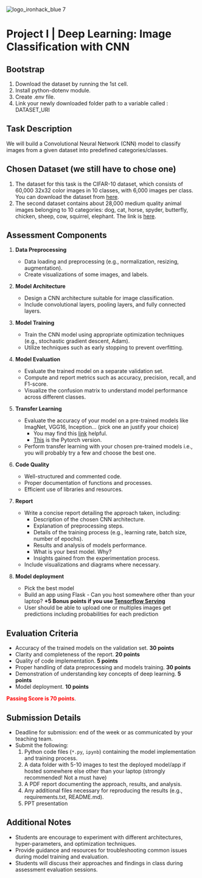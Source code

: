 ![logo_ironhack_blue 7](https://user-images.githubusercontent.com/23629340/40541063-a07a0a8a-601a-11e8-91b5-2f13e4e6b441.png)

# Project I | Deep Learning: Image Classification with CNN

## Bootstrap

1. Download the dataset by running the 1st cell.
2. Install python-dotenv module.
3. Create .env file.
4. Link your newly downloaded folder path to a variable called : DATASET_URI

## Task Description

We will build a Convolutional Neural Network (CNN) model to classify images from a given dataset into predefined categories/classes.

## Chosen Dataset (we still have to chose one)

1. The dataset for this task is the CIFAR-10 dataset, which consists of 60,000 32x32 color images in 10 classes, with 6,000 images per class. You can download the dataset from [here](https://www.cs.toronto.edu/~kriz/cifar.html).
2. The second dataset contains about 28,000 medium quality animal images belonging to 10 categories: dog, cat, horse, spyder, butterfly, chicken, sheep, cow, squirrel, elephant. The link is [here](https://www.kaggle.com/datasets/alessiocorrado99/animals10/data).

## Assessment Components

1. **Data Preprocessing**
   - Data loading and preprocessing (e.g., normalization, resizing, augmentation).
   - Create visualizations of some images, and labels.

2. **Model Architecture**
   - Design a CNN architecture suitable for image classification.
   - Include convolutional layers, pooling layers, and fully connected layers.

3. **Model Training**
   - Train the CNN model using appropriate optimization techniques (e.g., stochastic gradient descent, Adam).
   - Utilize techniques such as early stopping to prevent overfitting.

4. **Model Evaluation**
   - Evaluate the trained model on a separate validation set.
   - Compute and report metrics such as accuracy, precision, recall, and F1-score.
   - Visualize the confusion matrix to understand model performance across different classes.

5. **Transfer Learning**
    - Evaluate the accuracy of your model on a pre-trained models like ImagNet, VGG16, Inception... (pick one an justify your choice)
        - You may find this [link](https://www.tensorflow.org/tutorials/images/transfer_learning_with_hub) helpful.
        - [This](https://pytorch.org/tutorials/beginner/transfer_learning_tutorial.html) is the Pytorch version.
    - Perform transfer learning with your chosen pre-trained models i.e., you will probably try a few and choose the best one.

5. **Code Quality**
   - Well-structured and commented code.
   - Proper documentation of functions and processes.
   - Efficient use of libraries and resources.

6. **Report**
   - Write a concise report detailing the approach taken, including:
     - Description of the chosen CNN architecture.
     - Explanation of preprocessing steps.
     - Details of the training process (e.g., learning rate, batch size, number of epochs).
     - Results and analysis of models performance.
     - What is your best model. Why?
     - Insights gained from the experimentation process.
   - Include visualizations and diagrams where necessary.
   
 7. **Model deployment**
     - Pick the best model 
     - Build an app using Flask - Can you host somewhere other than your laptop? **+5 Bonus points if you use [Tensorflow Serving](https://www.tensorflow.org/tfx/guide/serving)**
     - User should be able to upload one or multiples images get predictions including probabilities for each prediction
    

## Evaluation Criteria

- Accuracy of the trained models on the validation set. **30 points**
- Clarity and completeness of the report. **20 points**
- Quality of code implementation. **5 points**
- Proper handling of data preprocessing and models training. **30 points**
- Demonstration of understanding key concepts of deep learning. **5 points**
- Model deployment. **10 points**

 <span style="color:red; weight: bold">**Passing Score is 70 points**</span>.

## Submission Details

- Deadline for submission: end of the week or as communicated by your teaching team.
- Submit the following:
  1. Python code files (`*.py`, `ipynb`) containing the model implementation and training process.
  2. A data folder with 5-10 images to test the deployed model/app if hosted somewhere else other than your laptop (strongly recommended! Not a must have)
  2. A PDF report documenting the approach, results, and analysis.
  3. Any additional files necessary for reproducing the results (e.g., requirements.txt, README.md).
  4. PPT presentation

## Additional Notes

- Students are encourage to experiment with different architectures, hyper-parameters, and optimization techniques.
- Provide guidance and resources for troubleshooting common issues during model training and evaluation.
- Students will discuss their approaches and findings in class during assessment evaluation sessions.

